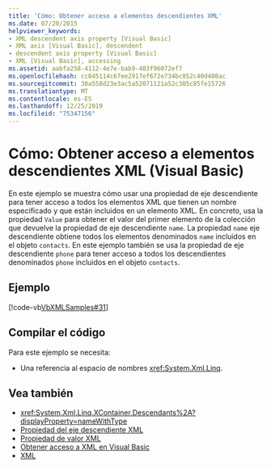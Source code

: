 ```yaml
---
title: 'Cómo: Obtener acceso a elementos descendientes XML'
ms.date: 07/20/2015
helpviewer_keywords:
- XML descendent axis property [Visual Basic]
- XML axis [Visual Basic], descendent
- descendent axis property [Visual Basic]
- XML [Visual Basic], accessing
ms.assetid: aabfa258-4112-4e7e-bab9-403f96072ef7
ms.openlocfilehash: cc045114c67ee2917ef672e734bc852c40d408ac
ms.sourcegitcommit: 30a558d23e3ac5a52071121a52c305c85fe15726
ms.translationtype: MT
ms.contentlocale: es-ES
ms.lasthandoff: 12/25/2019
ms.locfileid: "75347156"
---
```

# <a name="how-to-access-xml-descendant-elements-visual-basic"></a>Cómo: Obtener acceso a elementos descendientes XML (Visual Basic)
En este ejemplo se muestra cómo usar una propiedad de eje descendiente para tener acceso a todos los elementos XML que tienen un nombre especificado y que están incluidos en un elemento XML. En concreto, usa la propiedad `Value` para obtener el valor del primer elemento de la colección que devuelve la propiedad de eje descendiente `name`. La propiedad `name` eje descendiente obtiene todos los elementos denominados `name` incluidos en el objeto `contacts`. En este ejemplo también se usa la propiedad de eje descendiente `phone` para tener acceso a todos los descendientes denominados `phone` incluidos en el objeto `contacts`.  
  
## <a name="example"></a>Ejemplo  
 [!code-vb[VbXMLSamples#31](~/samples/snippets/visualbasic/VS_Snippets_VBCSharp/VbXMLSamples/VB/XMLSamples13.vb#31)]  
  
## <a name="compile-the-code"></a>Compilar el código  
 Para este ejemplo se necesita:  
  
- Una referencia al espacio de nombres <xref:System.Xml.Linq>.  
  
## <a name="see-also"></a>Vea también

- <xref:System.Xml.Linq.XContainer.Descendants%2A?displayProperty=nameWithType>
- [Propiedad del eje descendiente XML](../../../../visual-basic/language-reference/xml-axis/xml-descendant-axis-property.md)
- [Propiedad de valor XML](../../../../visual-basic/language-reference/xml-axis/xml-value-property.md)
- [Obtener acceso a XML en Visual Basic](../../../../visual-basic/programming-guide/language-features/xml/accessing-xml.md)
- [XML](../../../../visual-basic/programming-guide/language-features/xml/index.md)
